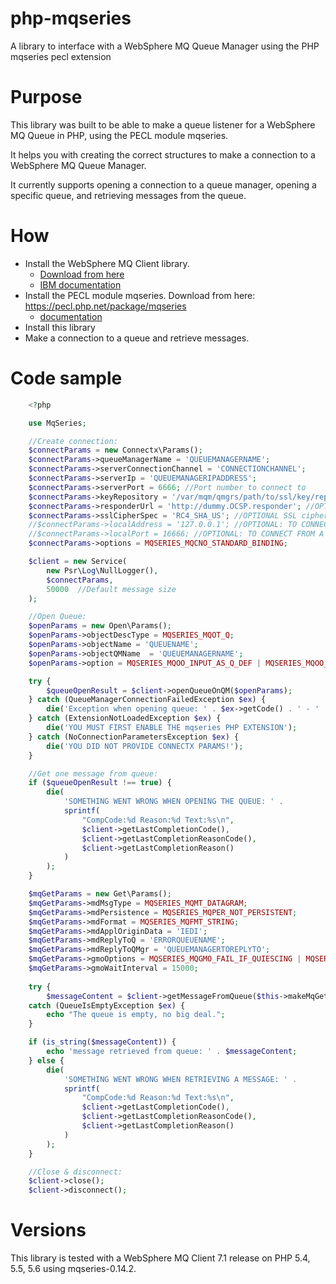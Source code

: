 # php-mqseries
A library to interface with a WebSphere MQ Queue Manager using the PHP mqseries pecl extension

# Purpose

This library was built to be able to make a queue listener for a WebSphere MQ Queue in PHP, using the PECL module mqseries.

It helps you with creating the correct structures to make a connection to a WebSphere MQ Queue Manager. 

It currently supports opening a connection to a queue manager, opening a specific queue, and retrieving messages from the queue.

# How

- Install the WebSphere MQ Client library. 
  - [Download from here](http://www-01.ibm.com/software/integration/wmq/clients/ "Download from here") 
  - [IBM documentation](http://www-01.ibm.com/support/knowledgecenter/SSFKSJ_7.1.0/com.ibm.mq.doc/zi00110_.htm "IBM Documentation")
- Install the PECL module mqseries. Download from here: https://pecl.php.net/package/mqseries
  - [documentation](http://www.php.net/mqseries) 
- Install this library
- Make a connection to a queue and retrieve messages.

# Code sample

```php	
	<?php

	use MqSeries;

	//Create connection:
    $connectParams = new Connectx\Params();
	$connectParams->queueManagerName = 'QUEUEMANAGERNAME';
	$connectParams->serverConnectionChannel = 'CONNECTIONCHANNEL';
	$connectParams->serverIp = 'QUEUEMANAGERIPADDRESS';
	$connectParams->serverPort = 6666; //Port number to connect to
	$connectParams->keyRepository = '/var/mqm/qmgrs/path/to/ssl/key/repository/'; //OPTIONAL SSL KEY REPO IF SSL IS USED
	$connectParams->responderUrl = 'http://dummy.OCSP.responder'; //OPTIONAL OCSP Responder
	$connectParams->sslCipherSpec = 'RC4_SHA_US'; //OPTIONAL SSL cipher spec
	//$connectParams->localAddress = '127.0.0.1'; //OPTIONAL: TO CONNECT FROM A SPECIFIC LOCAL NETWORK INTERFACE.
	//$connectParams->localPort = 16666; //OPTIONAL: TO CONNECT FROM A SPECIFIC LOCAL PORT
	$connectParams->options = MQSERIES_MQCNO_STANDARD_BINDING;

	$client = new Service(
		new Psr\Log\NullLogger(),
		$connectParams,
		50000  //Default message size
	);

	//Open Queue:
	$openParams = new Open\Params(); 
	$openParams->objectDescType = MQSERIES_MQOT_Q;
	$openParams->objectName = 'QUEUENAME';
	$openParams->objectQMName  = 'QUEUEMANAGERNAME';
	$openParams->option = MQSERIES_MQOO_INPUT_AS_Q_DEF | MQSERIES_MQOO_FAIL_IF_QUIESCING;

	try {
		$queueOpenResult = $client->openQueueOnQM($openParams);
	} catch (QueueManagerConnectionFailedException $ex) {
		die('Exception when opening queue: ' . $ex->getCode() . ' - ' . $ex->getMessage());
	} catch (ExtensionNotLoadedException $ex) {
		die('YOU MUST FIRST ENABLE THE mqseries PHP EXTENSION');
	} catch (NoConnectionParametersException $ex) {
		die('YOU DID NOT PROVIDE CONNECTX PARAMS!');
	} 

	//Get one message from queue:
	if ($queueOpenResult !== true) {
		die(
			'SOMETHING WENT WRONG WHEN OPENING THE QUEUE: ' . 
			sprintf(
				"CompCode:%d Reason:%d Text:%s\n",
				$client->getLastCompletionCode(), 
				$client->getLastCompletionReasonCode(), 
				$client->getLastCompletionReason()
			)
		);
	}

	$mqGetParams = new Get\Params(); 
	$mqGetParams->mdMsgType = MQSERIES_MQMT_DATAGRAM;
	$mqGetParams->mdPersistence = MQSERIES_MQPER_NOT_PERSISTENT;
	$mqGetParams->mdFormat = MQSERIES_MQFMT_STRING;
	$mqGetParams->mdApplOriginData = 'IEDI';
	$mqGetParams->mdReplyToQ = 'ERRORQUEUENAME';
	$mqGetParams->mdReplyToQMgr = 'QUEUEMANAGERTOREPLYTO';
	$mqGetParams->gmoOptions = MQSERIES_MQGMO_FAIL_IF_QUIESCING | MQSERIES_MQGMO_WAIT | MQSERIES_MQGMO_CONVERT;
	$mqGetParams->gmoWaitInterval = 15000;
	
	try {
		$messageContent = $client->getMessageFromQueue($this->makeMqGetMessageFromQParams());
	catch (QueueIsEmptyException $ex) {
		echo "The queue is empty, no big deal.";
	}

	if (is_string($messageContent)) {
		echo 'message retrieved from queue: ' . $messageContent;
	} else {
		die(
			'SOMETHING WENT WRONG WHEN RETRIEVING A MESSAGE: ' . 
			sprintf(
				"CompCode:%d Reason:%d Text:%s\n",
				$client->getLastCompletionCode(), 
				$client->getLastCompletionReasonCode(), 
				$client->getLastCompletionReason()
			)
		);
	}

	//Close & disconnect:
	$client->close();
    $client->disconnect();

```

# Versions

This library is tested with a WebSphere MQ Client 7.1 release on PHP 5.4, 5.5, 5.6 using mqseries-0.14.2.